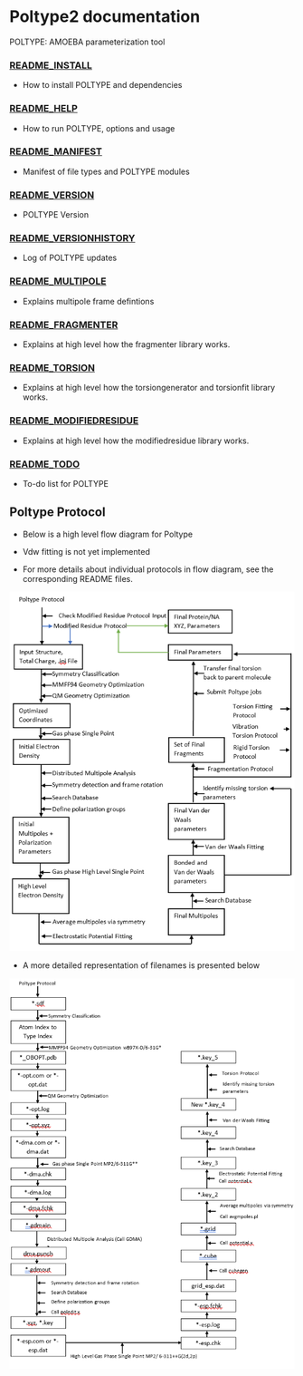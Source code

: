 # Poltype2 documentation

POLTYPE: AMOEBA parameterization tool

### [README_INSTALL](README_INSTALL.MD)
* How to install POLTYPE and dependencies
### [README_HELP](README_HELP.MD)
* How to run POLTYPE, options and usage
### [README_MANIFEST](README_MANIFEST.MD)
* Manifest of file types and POLTYPE modules
### [README_VERSION](README_VERSION.MD)
* POLTYPE Version
### [README_VERSIONHISTORY](README_VERSIONHISTORY.MD)
* Log of POLTYPE updates
### [README_MULTIPOLE](README_MULTIPOLE.MD)
* Explains multipole frame defintions
### [README_FRAGMENTER](README_FRAGMENTER.MD)
* Explains at high level how the fragmenter library works.
### [README_TORSION](README_TORSION.MD)
* Explains at high level how the torsiongenerator and torsionfit library works.
### [README_MODIFIEDRESIDUE](README_MODIFIEDRESIDUE.MD)
* Explains at high level how the modifiedresidue library works.
### [README_TODO](README_TODO.MD)
* To-do list for POLTYPE

## Poltype Protocol

* Below is a high level flow diagram for Poltype

* Vdw fitting is not yet implemented

* For more details about individual protocols in flow diagram, see the corresponding README files. 

![Poltype Protocol](Images/PoltypeProtocol.PNG)

* A more detailed representation of filenames is presented below

![Poltype Protocol Detailed](Images/PoltypeProtocolDetailed.PNG)


